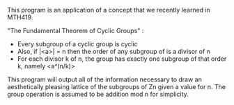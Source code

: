 This program is an application of a concept that we recently learned in MTH419.

"The Fundamental Theorem of Cyclic Groups" : 
- Every subgroup of a cyclic group is cyclic
- Also, if |\<a\>| = n then the order of any subgroup of <a> is a divisor of n
- For each divisor k of n, the group <a> has exactly one subgroup of that order k, namely <a^(n/k)>

This program will output all of the information necessary 
to draw an aesthetically pleasing lattice of the 
subgroups of Zn given a value for n. The group operation is 
assumed to be addition mod n for simplicity.
